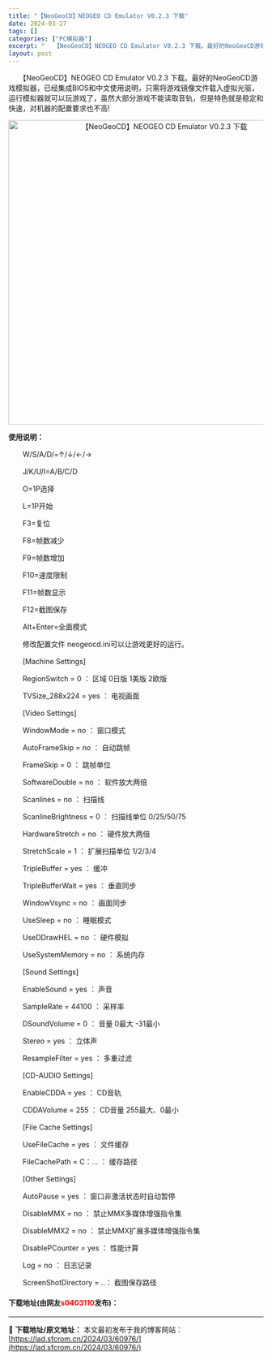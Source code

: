 ```yaml
---
title: "【NeoGeoCD】NEOGEO CD Emulator V0.2.3 下载"
date: 2024-03-27
tags: []
categories: ["PC模拟器"]
excerpt: "　　【NeoGeoCD】NEOGEO CD Emulator V0.2.3 下载。最好的NeoGeoCD游戏模拟器，已经集成BIOS和中文使用说明，只需将游戏镜像文件载入虚拟光驱，运行模拟器就可以玩游戏了，虽然大部分游戏不能读取音轨，但是特色就是稳定和快速，对机器的配置要求也不高! 使用说明： 　　&hellip;"
layout: post
---
```


 <p>　　【NeoGeoCD】NEOGEO CD Emulator V0.2.3 下载。最好的NeoGeoCD游戏模拟器，已经集成BIOS和中文使用说明，只需将游戏镜像文件载入虚拟光驱，运行模拟器就可以玩游戏了，虽然大部分游戏不能读取音轨，但是特色就是稳定和快速，对机器的配置要求也不高!</p> <p align="center"><img align="" border="0" src="https://lad.sfcrom.cn/wp-content/uploads/2024/03/20240327_6604215ee593b.webp" width="600" alt="【NeoGeoCD】NEOGEO CD Emulator V0.2.3 下载" /></p> <p><strong>使用说明：</strong></p> <p>　　W/S/A/D/=&uarr;/&darr;/&larr;/&rarr;</p> <p>　　J/K/U/I=A/B/C/D</p> <p>　　O=1P选择</p> <p>　　L=1P开始</p> <p>　　F3=复位</p> <p>　　F8=帧数减少</p> <p>　　F9=帧数增加</p> <p>　　F10=速度限制</p> <p>　　F11=帧数显示</p> <p>　　F12=截图保存</p> <p>　　Alt+Enter=全面模式</p> <p>　　修改配置文件 neogeocd.ini可以让游戏更好的运行。</p> <p>　　[Machine Settings]</p> <p>　　RegionSwitch = 0 ： 区域 0日版 1美版 2欧版</p> <p>　　TVSize_288x224 = yes ： 电视画面</p> <p>　　[Video Settings]</p> <p>　　WindowMode = no ： 窗口模式</p> <p>　　AutoFrameSkip = no ： 自动跳帧</p> <p>　　FrameSkip = 0 ： 跳帧单位</p> <p>　　SoftwareDouble = no ： 软件放大两倍</p> <p>　　Scanlines = no ： 扫描线</p> <p>　　ScanlineBrightness = 0 ： 扫描线单位 0/25/50/75</p> <p>　　HardwareStretch = no ： 硬件放大两倍</p> <p>　　StretchScale = 1 ： 扩展扫描单位 1/2/3/4</p> <p>　　TripleBuffer = yes ： 缓冲</p> <p>　　TripleBufferWait = yes ： 垂直同步</p> <p>　　WindowVsync = no ： 画面同步</p> <p>　　UseSleep = no ： 睡眠模式</p> <p>　　UseDDrawHEL = no ： 硬件模拟</p> <p>　　UseSystemMemory = no ： 系统内存</p> <p>　　[Sound Settings]</p> <p>　　EnableSound = yes ： 声音</p> <p>　　SampleRate = 44100 ： 采样率</p> <p>　　DSoundVolume = 0 ： 音量 0最大 -31最小</p> <p>　　Stereo = yes ： 立体声</p> <p>　　ResampleFilter = yes ： 多重过滤</p> <p>　　[CD-AUDIO Settings]</p> <p>　　EnableCDDA = yes ： CD音轨</p> <p>　　CDDAVolume = 255 ： CD音量 255最大、0最小</p> <p>　　[File Cache Settings]</p> <p>　　UseFileCache = yes ： 文件缓存</p> <p>　　FileCachePath = C：... ： 缓存路径</p> <p>　　[Other Settings]</p> <p>　　AutoPause = yes ： 窗口非激活状态时自动暂停</p> <p>　　DisableMMX = no ： 禁止MMX多媒体增强指令集</p> <p>　　DisableMMX2 = no ： 禁止MMX扩展多媒体增强指令集</p> <p>　　DisablePCounter = yes ： 性能计算</p> <p>　　Log = no ： 日志记录</p> <p>　　ScreenShotDirectory = ..： 截图保存路径</p> <p><h4>下载地址(由网友<font color="red">s0403110</font>发布)：</h4></p> 

---
📖 **下载地址/原文地址：** 本文最初发布于我的博客网站：[https://lad.sfcrom.cn/2024/03/60976/](https://lad.sfcrom.cn/2024/03/60976/)
